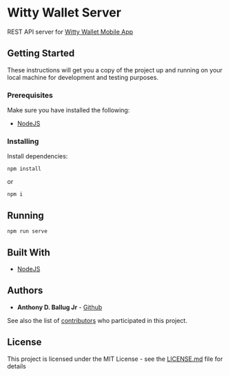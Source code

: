 # Witty Wallet Server

REST API server for [Witty Wallet Mobile App](https://github.com/anthonyballugjr/witty-app)

## Getting Started

These instructions will get you a copy of the project up and running on your local machine for development and testing purposes. 

### Prerequisites

Make sure you have installed the following:

* [NodeJS](https://nodejs.org/en/)

### Installing

Install dependencies:

```
npm install
```
or 
```
npm i
```

## Running

```
npm run serve
```


## Built With

* [NodeJS](https://nodejs.org/en//) 

## Authors

* **Anthony D. Ballug Jr** - [Github](https://github.com/anthonyballugjr)

See also the list of [contributors](https://github.com/anthonyballugjr/witty-server/contributors) who participated in this project.

## License

This project is licensed under the MIT License - see the [LICENSE.md](LICENSE.md) file for details

